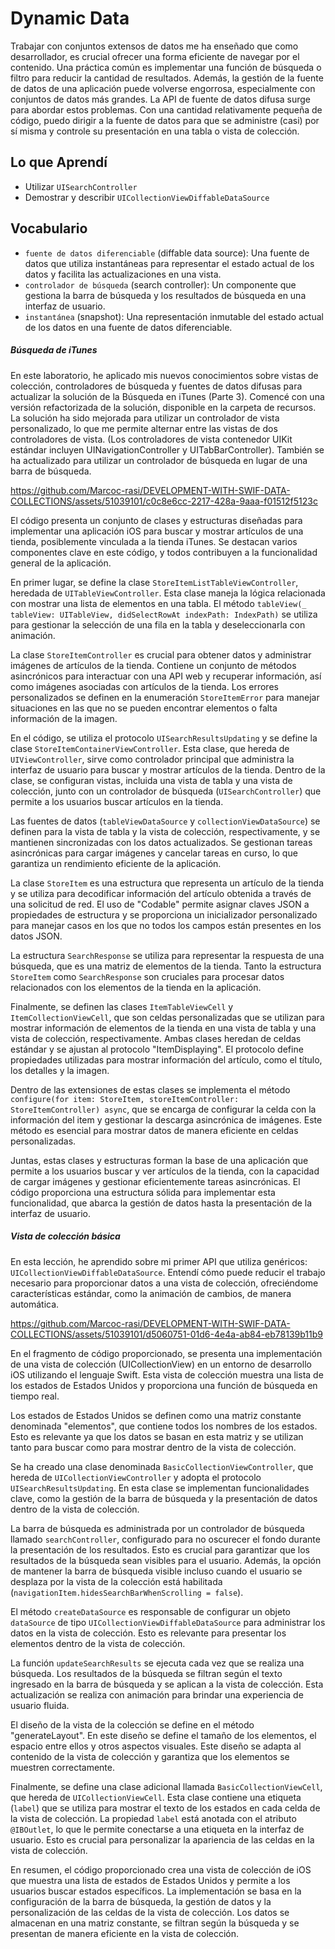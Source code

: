 # Dynamic Data

Trabajar con conjuntos extensos de datos me ha enseñado que como desarrollador, es crucial ofrecer una forma eficiente de navegar por el contenido. Una práctica común es implementar una función de búsqueda o filtro para reducir la cantidad de resultados. Además, la gestión de la fuente de datos de una aplicación puede volverse engorrosa, especialmente con conjuntos de datos más grandes. La API de fuente de datos difusa surge para abordar estos problemas. Con una cantidad relativamente pequeña de código, puedo dirigir a la fuente de datos para que se administre (casi) por sí misma y controle su presentación en una tabla o vista de colección.

## Lo que Aprendí

- Utilizar `UISearchController`
- Demostrar y describir `UICollectionViewDiffableDataSource`

## Vocabulario
- `fuente de datos diferenciable` (diffable data source): Una fuente de datos que utiliza instantáneas para representar el estado actual de los datos y facilita las actualizaciones en una vista.
- `controlador de búsqueda` (search controller): Un componente que gestiona la barra de búsqueda y los resultados de búsqueda en una interfaz de usuario.
- `instantánea` (snapshot): Una representación inmutable del estado actual de los datos en una fuente de datos diferenciable.

##### Búsqueda de iTunes

En este laboratorio, he aplicado mis nuevos conocimientos sobre vistas de colección, controladores de búsqueda y fuentes de datos difusas para actualizar la solución de la Búsqueda en iTunes (Parte 3). Comencé con una versión refactorizada de la solución, disponible en la carpeta de recursos. La solución ha sido mejorada para utilizar un controlador de vista personalizado, lo que me permite alternar entre las vistas de dos controladores de vista. (Los controladores de vista contenedor UIKit estándar incluyen UINavigationController y UITabBarController). También se ha actualizado para utilizar un controlador de búsqueda en lugar de una barra de búsqueda.

https://github.com/Marcoc-rasi/DEVELOPMENT-WITH-SWIF-DATA-COLLECTIONS/assets/51039101/c0c8e6cc-2217-428a-9aaa-f01512f5123c

El código presenta un conjunto de clases y estructuras diseñadas para implementar una aplicación iOS para buscar y mostrar artículos de una tienda, posiblemente vinculada a la tienda iTunes. Se destacan varios componentes clave en este código, y todos contribuyen a la funcionalidad general de la aplicación.

En primer lugar, se define la clase `StoreItemListTableViewController`, heredada de `UITableViewController`. Esta clase maneja la lógica relacionada con mostrar una lista de elementos en una tabla. El método `tableView(_ tableView: UITableView, didSelectRowAt indexPath: IndexPath)` se utiliza para gestionar la selección de una fila en la tabla y deseleccionarla con animación.

La clase `StoreItemController` es crucial para obtener datos y administrar imágenes de artículos de la tienda. Contiene un conjunto de métodos asincrónicos para interactuar con una API web y recuperar información, así como imágenes asociadas con artículos de la tienda. Los errores personalizados se definen en la enumeración `StoreItemError` para manejar situaciones en las que no se pueden encontrar elementos o falta información de la imagen.

En el código, se utiliza el protocolo `UISearchResultsUpdating` y se define la clase `StoreItemContainerViewController`. Esta clase, que hereda de `UIViewController`, sirve como controlador principal que administra la interfaz de usuario para buscar y mostrar artículos de la tienda. Dentro de la clase, se configuran vistas, incluida una vista de tabla y una vista de colección, junto con un controlador de búsqueda (`UISearchController`) que permite a los usuarios buscar artículos en la tienda.

Las fuentes de datos (`tableViewDataSource` y `collectionViewDataSource`) se definen para la vista de tabla y la vista de colección, respectivamente, y se mantienen sincronizadas con los datos actualizados. Se gestionan tareas asincrónicas para cargar imágenes y cancelar tareas en curso, lo que garantiza un rendimiento eficiente de la aplicación.

La clase `StoreItem` es una estructura que representa un artículo de la tienda y se utiliza para decodificar información del artículo obtenida a través de una solicitud de red. El uso de "Codable" permite asignar claves JSON a propiedades de estructura y se proporciona un inicializador personalizado para manejar casos en los que no todos los campos están presentes en los datos JSON.

La estructura `SearchResponse` se utiliza para representar la respuesta de una búsqueda, que es una matriz de elementos de la tienda. Tanto la estructura `StoreItem` como `SearchResponse` son cruciales para procesar datos relacionados con los elementos de la tienda en la aplicación.

Finalmente, se definen las clases `ItemTableViewCell` y `ItemCollectionViewCell`, que son celdas personalizadas que se utilizan para mostrar información de elementos de la tienda en una vista de tabla y una vista de colección, respectivamente. Ambas clases heredan de celdas estándar y se ajustan al protocolo "ItemDisplaying". El protocolo define propiedades utilizadas para mostrar información del artículo, como el título, los detalles y la imagen.

Dentro de las extensiones de estas clases se implementa el método `configure(for item: StoreItem, storeItemController: StoreItemController) async`, que se encarga de configurar la celda con la información del item y gestionar la descarga asincrónica de imágenes. Este método es esencial para mostrar datos de manera eficiente en celdas personalizadas.

Juntas, estas clases y estructuras forman la base de una aplicación que permite a los usuarios buscar y ver artículos de la tienda, con la capacidad de cargar imágenes y gestionar eficientemente tareas asincrónicas. El código proporciona una estructura sólida para implementar esta funcionalidad, que abarca la gestión de datos hasta la presentación de la interfaz de usuario.

##### Vista de colección básica

En esta lección, he aprendido sobre mi primer API que utiliza genéricos: `UICollectionViewDiffableDataSource`. Entendí cómo puede reducir el trabajo necesario para proporcionar datos a una vista de colección, ofreciéndome características estándar, como la animación de cambios, de manera automática.

https://github.com/Marcoc-rasi/DEVELOPMENT-WITH-SWIF-DATA-COLLECTIONS/assets/51039101/d5060751-01d6-4e4a-ab84-eb78139b11b9

En el fragmento de código proporcionado, se presenta una implementación de una vista de colección (UICollectionView) en un entorno de desarrollo iOS utilizando el lenguaje Swift. Esta vista de colección muestra una lista de los estados de Estados Unidos y proporciona una función de búsqueda en tiempo real.

Los estados de Estados Unidos se definen como una matriz constante denominada "elementos", que contiene todos los nombres de los estados. Esto es relevante ya que los datos se basan en esta matriz y se utilizan tanto para buscar como para mostrar dentro de la vista de colección.

Se ha creado una clase denominada `BasicCollectionViewController`, que hereda de `UICollectionViewController` y adopta el protocolo `UISearchResultsUpdating`. En esta clase se implementan funcionalidades clave, como la gestión de la barra de búsqueda y la presentación de datos dentro de la vista de colección.

La barra de búsqueda es administrada por un controlador de búsqueda llamado `searchController`, configurado para no oscurecer el fondo durante la presentación de los resultados. Esto es crucial para garantizar que los resultados de la búsqueda sean visibles para el usuario. Además, la opción de mantener la barra de búsqueda visible incluso cuando el usuario se desplaza por la vista de la colección está habilitada (`navigationItem.hidesSearchBarWhenScrolling = false`).

El método `createDataSource` es responsable de configurar un objeto `dataSource` de tipo `UICollectionViewDiffableDataSource` para administrar los datos en la vista de colección. Esto es relevante para presentar los elementos dentro de la vista de colección.

La función `updateSearchResults` se ejecuta cada vez que se realiza una búsqueda. Los resultados de la búsqueda se filtran según el texto ingresado en la barra de búsqueda y se aplican a la vista de colección. Esta actualización se realiza con animación para brindar una experiencia de usuario fluida.

El diseño de la vista de la colección se define en el método "generateLayout". En este diseño se define el tamaño de los elementos, el espacio entre ellos y otros aspectos visuales. Este diseño se adapta al contenido de la vista de colección y garantiza que los elementos se muestren correctamente.

Finalmente, se define una clase adicional llamada `BasicCollectionViewCell`, que hereda de `UICollectionViewCell`. Esta clase contiene una etiqueta (`label`) que se utiliza para mostrar el texto de los estados en cada celda de la vista de colección. La propiedad `label` está anotada con el atributo `@IBOutlet`, lo que le permite conectarse a una etiqueta en la interfaz de usuario. Esto es crucial para personalizar la apariencia de las celdas en la vista de colección.

En resumen, el código proporcionado crea una vista de colección de iOS que muestra una lista de estados de Estados Unidos y permite a los usuarios buscar estados específicos. La implementación se basa en la configuración de la barra de búsqueda, la gestión de datos y la personalización de las celdas de la vista de colección. Los datos se almacenan en una matriz constante, se filtran según la búsqueda y se presentan de manera eficiente en la vista de colección.

